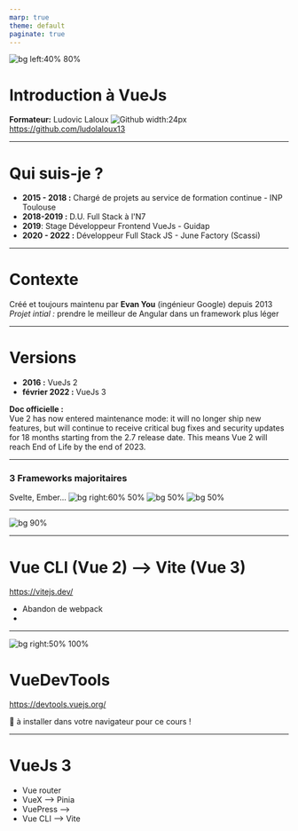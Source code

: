 ```yaml
---
marp: true
theme: default
paginate: true
---
```

![bg left:40% 80%](./img/vue_logo.svg)
# Introduction à VueJs 
__Formateur:__ Ludovic Laloux
![Github width:24px](./img/GitHub-Mark-32px.png) https://github.com/ludolaloux13


---

# Qui suis-je ?

* **2015 - 2018 :** Chargé de projets au service de formation continue - INP Toulouse 
* **2018-2019 :** D.U. Full Stack à l'N7
* **2019**: Stage Développeur Frontend VueJs - Guidap
* **2020 - 2022 :** Développeur Full Stack JS - June Factory (Scassi) 

--- 

# Contexte

Créé et toujours maintenu par **Evan You** (ingénieur Google) depuis 2013
_Projet intial :_ prendre le meilleur de Angular dans un framework plus léger

---

# Versions

- **2016 :** VueJs 2
- **février 2022 :** VueJs 3 

**Doc officielle :**  
 Vue 2 has now entered maintenance mode: it will no longer ship new features, but will continue to receive critical bug fixes and security updates for 18 months starting from the 2.7 release date. This means Vue 2 will reach End of Life by the end of 2023.

--- 

### 3 Frameworks majoritaires
Svelte, Ember...
![bg right:60% 50%](./img/react.jpeg)
![bg 50%](./img/vue_logo.svg)
![bg 50%](./img/angular.png)

--- 
![bg 90%](./img/vue_ecosystem.jpeg)

---

# Vue CLI (Vue 2) --> Vite (Vue 3)

https://vitejs.dev/

- Abandon de webpack
- 

---

![bg right:50% 100%](./img/vuedevtools.jpeg)
# VueDevTools 
https://devtools.vuejs.org/ 

:rotating_light: à installer dans votre navigateur pour ce cours !

---

# VueJs 3 

- Vue router
- VueX --> Pinia
- VuePress --> 
- Vue CLI --> Vite

